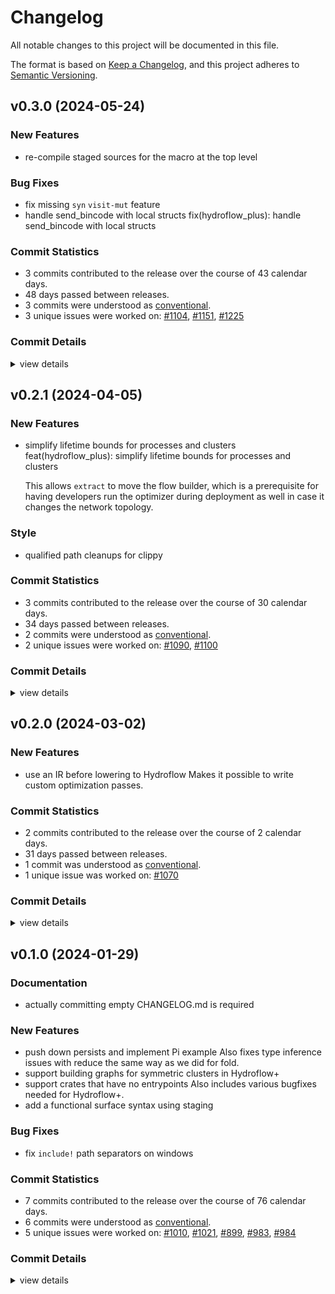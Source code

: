 # Changelog

All notable changes to this project will be documented in this file.

The format is based on [Keep a Changelog](https://keepachangelog.com/en/1.0.0/),
and this project adheres to [Semantic Versioning](https://semver.org/spec/v2.0.0.html).

## v0.3.0 (2024-05-24)

### New Features

 - <csr-id-93fd05e5ff256e2e0a3b513695ff869c32344447/> re-compile staged sources for the macro at the top level

### Bug Fixes

 - <csr-id-658f6483587042d9c6df2936bc58749d30b72997/> fix missing `syn` `visit-mut` feature
 - <csr-id-0cafbdb74a665412a83aa900b4eb10c00e2498dd/> handle send_bincode with local structs
   fix(hydroflow_plus): handle send_bincode with local structs

### Commit Statistics

<csr-read-only-do-not-edit/>

 - 3 commits contributed to the release over the course of 43 calendar days.
 - 48 days passed between releases.
 - 3 commits were understood as [conventional](https://www.conventionalcommits.org).
 - 3 unique issues were worked on: [#1104](https://github.com/hydro-project/hydroflow/issues/1104), [#1151](https://github.com/hydro-project/hydroflow/issues/1151), [#1225](https://github.com/hydro-project/hydroflow/issues/1225)

### Commit Details

<csr-read-only-do-not-edit/>

<details><summary>view details</summary>

 * **[#1104](https://github.com/hydro-project/hydroflow/issues/1104)**
    - Re-compile staged sources for the macro at the top level ([`93fd05e`](https://github.com/hydro-project/hydroflow/commit/93fd05e5ff256e2e0a3b513695ff869c32344447))
 * **[#1151](https://github.com/hydro-project/hydroflow/issues/1151)**
    - Handle send_bincode with local structs ([`0cafbdb`](https://github.com/hydro-project/hydroflow/commit/0cafbdb74a665412a83aa900b4eb10c00e2498dd))
 * **[#1225](https://github.com/hydro-project/hydroflow/issues/1225)**
    - Fix missing `syn` `visit-mut` feature ([`658f648`](https://github.com/hydro-project/hydroflow/commit/658f6483587042d9c6df2936bc58749d30b72997))
</details>

## v0.2.1 (2024-04-05)

<csr-id-7958fb0d900be8fe7359326abfa11dcb8fb35e8a/>

### New Features

 - <csr-id-77f3e5afb9e276d1d6c643574ebac75ed0003939/> simplify lifetime bounds for processes and clusters
   feat(hydroflow_plus): simplify lifetime bounds for processes and
   clusters
   
   This allows `extract` to move the flow builder, which is a prerequisite
   for having developers run the optimizer during deployment as well in
   case it changes the network topology.

### Style

 - <csr-id-7958fb0d900be8fe7359326abfa11dcb8fb35e8a/> qualified path cleanups for clippy

### Commit Statistics

<csr-read-only-do-not-edit/>

 - 3 commits contributed to the release over the course of 30 calendar days.
 - 34 days passed between releases.
 - 2 commits were understood as [conventional](https://www.conventionalcommits.org).
 - 2 unique issues were worked on: [#1090](https://github.com/hydro-project/hydroflow/issues/1090), [#1100](https://github.com/hydro-project/hydroflow/issues/1100)

### Commit Details

<csr-read-only-do-not-edit/>

<details><summary>view details</summary>

 * **[#1090](https://github.com/hydro-project/hydroflow/issues/1090)**
    - Qualified path cleanups for clippy ([`7958fb0`](https://github.com/hydro-project/hydroflow/commit/7958fb0d900be8fe7359326abfa11dcb8fb35e8a))
 * **[#1100](https://github.com/hydro-project/hydroflow/issues/1100)**
    - Simplify lifetime bounds for processes and clusters ([`77f3e5a`](https://github.com/hydro-project/hydroflow/commit/77f3e5afb9e276d1d6c643574ebac75ed0003939))
 * **Uncategorized**
    - Release hydroflow_cli_integration v0.5.2, hydroflow_lang v0.6.1, hydroflow_datalog_core v0.6.1, lattices v0.5.4, hydroflow v0.6.1, stageleft_macro v0.1.1, stageleft v0.2.1, hydroflow_plus v0.6.1, hydro_deploy v0.6.1, hydro_cli v0.6.1, hydroflow_plus_cli_integration v0.6.1, stageleft_tool v0.1.1 ([`cd63f22`](https://github.com/hydro-project/hydroflow/commit/cd63f2258c961a40f0e5dbef20ac329a2d570ad0))
</details>

## v0.2.0 (2024-03-02)

### New Features

 - <csr-id-eb34ccd13f56e1d07cbae35ead79daeb3b9bad20/> use an IR before lowering to Hydroflow
   Makes it possible to write custom optimization passes.

### Commit Statistics

<csr-read-only-do-not-edit/>

 - 2 commits contributed to the release over the course of 2 calendar days.
 - 31 days passed between releases.
 - 1 commit was understood as [conventional](https://www.conventionalcommits.org).
 - 1 unique issue was worked on: [#1070](https://github.com/hydro-project/hydroflow/issues/1070)

### Commit Details

<csr-read-only-do-not-edit/>

<details><summary>view details</summary>

 * **[#1070](https://github.com/hydro-project/hydroflow/issues/1070)**
    - Use an IR before lowering to Hydroflow ([`eb34ccd`](https://github.com/hydro-project/hydroflow/commit/eb34ccd13f56e1d07cbae35ead79daeb3b9bad20))
 * **Uncategorized**
    - Release hydroflow_lang v0.6.0, hydroflow_datalog_core v0.6.0, hydroflow_datalog v0.6.0, hydroflow_macro v0.6.0, lattices v0.5.3, variadics v0.0.4, pusherator v0.0.5, hydroflow v0.6.0, stageleft v0.2.0, hydroflow_plus v0.6.0, hydro_deploy v0.6.0, hydro_cli v0.6.0, hydroflow_plus_cli_integration v0.6.0, safety bump 7 crates ([`09ea65f`](https://github.com/hydro-project/hydroflow/commit/09ea65fe9cd45c357c43bffca30e60243fa45cc8))
</details>

## v0.1.0 (2024-01-29)

### Documentation

 - <csr-id-3b36020d16792f26da4df3c5b09652a4ab47ec4f/> actually committing empty CHANGELOG.md is required

### New Features

 - <csr-id-af6e3be60fdb69ceec1613347910f4dd49980d34/> push down persists and implement Pi example
   Also fixes type inference issues with reduce the same way as we did for fold.
 - <csr-id-174607d12277d7544d0f42890c9a5da2ff184df4/> support building graphs for symmetric clusters in Hydroflow+
 - <csr-id-71083233afc01e0132d7186f4af8c0b4a6323ec7/> support crates that have no entrypoints
   Also includes various bugfixes needed for Hydroflow+.
 - <csr-id-8b635683e5ac3c4ed2d896ae88e2953db1c6312c/> add a functional surface syntax using staging

### Bug Fixes

 - <csr-id-8df66f8c24127d8818d64d1534bb1ab4a616597f/> fix `include!` path separators on windows

### Commit Statistics

<csr-read-only-do-not-edit/>

 - 7 commits contributed to the release over the course of 76 calendar days.
 - 6 commits were understood as [conventional](https://www.conventionalcommits.org).
 - 5 unique issues were worked on: [#1010](https://github.com/hydro-project/hydroflow/issues/1010), [#1021](https://github.com/hydro-project/hydroflow/issues/1021), [#899](https://github.com/hydro-project/hydroflow/issues/899), [#983](https://github.com/hydro-project/hydroflow/issues/983), [#984](https://github.com/hydro-project/hydroflow/issues/984)

### Commit Details

<csr-read-only-do-not-edit/>

<details><summary>view details</summary>

 * **[#1010](https://github.com/hydro-project/hydroflow/issues/1010)**
    - Fix `include!` path separators on windows ([`8df66f8`](https://github.com/hydro-project/hydroflow/commit/8df66f8c24127d8818d64d1534bb1ab4a616597f))
 * **[#1021](https://github.com/hydro-project/hydroflow/issues/1021)**
    - Push down persists and implement Pi example ([`af6e3be`](https://github.com/hydro-project/hydroflow/commit/af6e3be60fdb69ceec1613347910f4dd49980d34))
 * **[#899](https://github.com/hydro-project/hydroflow/issues/899)**
    - Add a functional surface syntax using staging ([`8b63568`](https://github.com/hydro-project/hydroflow/commit/8b635683e5ac3c4ed2d896ae88e2953db1c6312c))
 * **[#983](https://github.com/hydro-project/hydroflow/issues/983)**
    - Support crates that have no entrypoints ([`7108323`](https://github.com/hydro-project/hydroflow/commit/71083233afc01e0132d7186f4af8c0b4a6323ec7))
 * **[#984](https://github.com/hydro-project/hydroflow/issues/984)**
    - Support building graphs for symmetric clusters in Hydroflow+ ([`174607d`](https://github.com/hydro-project/hydroflow/commit/174607d12277d7544d0f42890c9a5da2ff184df4))
 * **Uncategorized**
    - Release stageleft_macro v0.1.0, stageleft v0.1.0, hydroflow_plus v0.5.1 ([`1a48db5`](https://github.com/hydro-project/hydroflow/commit/1a48db5a1ba058a718ac777367bf6eba3a236b7c))
    - Actually committing empty CHANGELOG.md is required ([`3b36020`](https://github.com/hydro-project/hydroflow/commit/3b36020d16792f26da4df3c5b09652a4ab47ec4f))
</details>

